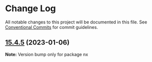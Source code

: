 # Change Log

All notable changes to this project will be documented in this file.
See [Conventional Commits](https://conventionalcommits.org) for commit guidelines.

## [15.4.5](https://github.com/nrwl/nx/compare/15.4.4...15.4.5) (2023-01-06)

**Note:** Version bump only for package nx
